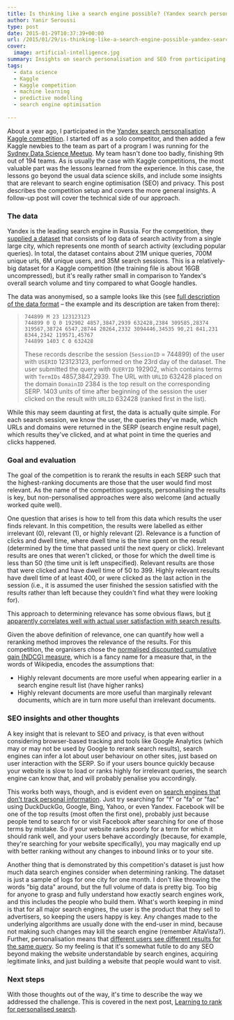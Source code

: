 ```yaml
---
title: Is thinking like a search engine possible? (Yandex search personalisation – Kaggle competition summary – part 1)
author: Yanir Seroussi
type: post
date: 2015-01-29T10:37:39+00:00
url: /2015/01/29/is-thinking-like-a-search-engine-possible-yandex-search-personalisation-kaggle-competition-summary-part-1/
cover:
  image: artificial-intelligence.jpg
summary: Insights on search personalisation and SEO from participating in a Kaggle competition (finished 9th out of 194 teams).
tags:
  - data science
  - Kaggle
  - Kaggle competition
  - machine learning
  - predictive modelling
  - search engine optimisation
 
---
```

About a year ago, I participated in the <a href="https://www.kaggle.com/c/yandex-personalized-web-search-challenge" target="_blank" rel="noopener">Yandex search personalisation Kaggle competition</a>. I started off as a solo competitor, and then added a few Kaggle newbies to the team as part of a program I was running for the <a href="http://www.meetup.com/Data-Science-Sydney/" target="_blank" rel="noopener">Sydney Data Science Meetup</a>. My team hasn't done too badly, finishing 9th out of 194 teams. As is usually the case with Kaggle competitions, the most valuable part was the lessons learned from the experience. In this case, the lessons go beyond the usual data science skills, and include some insights that are relevant to search engine optimisation (SEO) and privacy. This post describes the competition setup and covers the more general insights. A follow-up post will cover the technical side of our approach.

### The data

Yandex is the leading search engine in Russia. For the competition, they <a href="https://www.kaggle.com/c/yandex-personalized-web-search-challenge/data" target="_blank" rel="noopener">supplied a dataset</a> that consists of log data of search activity from a single large city, which represents one month of search activity (excluding popular queries). In total, the dataset contains about 21M unique queries, 700M unique urls, 6M unique users, and 35M search sessions. This is a relatively-big dataset for a Kaggle competition (the training file is about 16GB uncompressed), but it's really rather small in comparison to Yandex's overall search volume and tiny compared to what Google handles.

The data was anonymised, so a sample looks like this (see <a href="https://www.kaggle.com/c/yandex-personalized-web-search-challenge/details/logs-format" target="_blank" rel="noopener">full description of the data format</a> &#8211; the example and its description are taken from there):

> ```text
> 744899 M 23 123123123
> 744899 0 Q 0 192902 4857,3847,2939 632428,2384 309585,28374 319567,38724 6547,28744 20264,2332 3094446,34535 90,21 841,231 8344,2342 119571,45767
> 744899 1403 C 0 632428
> ```
>
> These records describe the session (<code>SessionID</code> = 744899) of the user with <code>USERID</code> 123123123, performed on the 23rd day of the dataset. The user submitted the query with <code>QUERYID</code> 192902, which contains terms with <code>TermIDs</code> 4857,3847,2939. The URL with <code>URLID</code> 632428 placed on the domain <code>DomainID</code> 2384 is the top result on the corresponding SERP. 1403 units of time after beginning of the session the user clicked on the result with <code>URLID</code> 632428 (ranked first in the list).

While this may seem daunting at first, the data is actually quite simple. For each search session, we know the user, the queries they've made, which URLs and domains were returned in the SERP (search engine result page), which results they've clicked, and at what point in time the queries and clicks happened.

### Goal and evaluation

The goal of the competition is to rerank the results in each SERP such that the highest-ranking documents are those that the user would find most relevant. As the name of the competition suggests, personalising the results is key, but non-personalised approaches were also welcome (and actually worked quite well).

One question that arises is how to tell from this data which results the user finds relevant. In this competition, the results were labelled as either irrelevant (0), relevant (1), or highly relevant (2). Relevance is a function of clicks and dwell time, where dwell time is the time spent on the result (determined by the time that passed until the next query or click). Irrelevant results are ones that weren't clicked, or those for which the dwell time is less than 50 (the time unit is left unspecified). Relevant results are those that were clicked and have dwell time of 50 to 399. Highly relevant results have dwell time of at least 400, or were clicked as the last action in the session (i.e., it is assumed the user finished the session satisfied with the results rather than left because they couldn't find what they were looking for).

This approach to determining relevance has some obvious flaws, but <a href="https://www.kaggle.com/c/yandex-personalized-web-search-challenge/details/evaluation" target="_blank" rel="noopener">it apparently correlates well with actual user satisfaction with search results</a>.

Given the above definition of relevance, one can quantify how well a reranking method improves the relevance of the results. For this competition, the organisers chose the <a href="https://en.wikipedia.org/wiki/Discounted_cumulative_gain" target="_blank" rel="noopener">normalised discounted cumulative gain (NDCG) measure</a>, which is a fancy name for a measure that, in the words of Wikipedia, encodes the assumptions that:

  * Highly relevant documents are more useful when appearing earlier in a search engine result list (have higher ranks)
  * Highly relevant documents are more useful than marginally relevant documents, which are in turn more useful than irrelevant documents.

### SEO insights and other thoughts

A key insight that is relevant to SEO and privacy, is that even without considering browser-based tracking and tools like Google Analytics (which may or may not be used by Google to rerank search results), search engines can infer a lot about user behaviour on other sites, just based on user interaction with the SERP. So if your users bounce quickly because your website is slow to load or ranks highly for irrelevant queries, the search engine can know that, and will probably penalise you accordingly.

This works both ways, though, and is evident even on <a href="http://donttrack.us/" target="_blank" rel="noopener">search engines that don't track personal information</a>. Just try searching for "f" or "fa" or "fac" using DuckDuckGo, Google, Bing, Yahoo, or even Yandex. Facebook will be one of the top results (most often the first one), probably just because people tend to search for or visit Facebook after searching for one of those terms by mistake. So if your website ranks poorly for a term for which it should rank well, and your users behave accordingly (because, for example, they're searching for your website specifically), you may magically end up with better ranking without any changes to inbound links or to your site.

Another thing that is demonstrated by this competition's dataset is just how much data search engines consider when determining ranking. The dataset is just a sample of logs for one city for one month. I don't like throwing the words "big data" around, but the full volume of data is pretty big. Too big for anyone to grasp and fully understand how exactly search engines work, and this includes the people who build them. What's worth keeping in mind is that for all major search engines, the user is the product that they sell to advertisers, so keeping the users happy is key. Any changes made to the underlying algorithms are usually done with the end-user in mind, because not making such changes may kill the search engine (remember AltaVista?). Further, personalisation means that <a href="http://dontbubble.us/" target="_blank" rel="noopener">different users see different results for the same query</a>. So my feeling is that it's somewhat futile to do any SEO beyond making the website understandable by search engines, acquiring legitimate links, and just building a website that people would want to visit.

### Next steps

With those thoughts out of the way, it's time to describe the way we addressed the challenge. This is covered in the next post, [Learning to rank for personalised search][1].

 [1]: https://yanirseroussi.com/2015/02/11/learning-to-rank-for-personalised-search-yandex-search-personalisation-kaggle-competition-summary-part-2/ "Learning to rank for personalised search (Yandex Search Personalisation – Kaggle Competition Summary – Part 2)"
